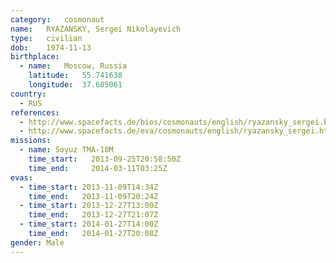 ```yaml
---
category:	cosmonaut
name:	RYAZANSKY, Sergei Nikolayevich
type:	civilian
dob:	1974-11-13
birthplace:
  - name:	Moscow, Russia
    latitude:	55.741638
    longitude:	37.605061
country:
  - RUS
references:
  - http://www.spacefacts.de/bios/cosmonauts/english/ryazansky_sergei.htm
  - http://www.spacefacts.de/eva/cosmonauts/english/ryazansky_sergei.htm
missions:
  - name: Soyuz TMA-10M
    time_start:   2013-09-25T20:58:50Z
    time_end:     2014-03-11T03:25Z
evas:
  - time_start: 2013-11-09T14:34Z
    time_end:   2013-11-09T20:24Z
  - time_start: 2013-12-27T13:00Z
    time_end:   2013-12-27T21:07Z
  - time_start: 2014-01-27T14:00Z
    time_end:   2014-01-27T20:08Z
gender:	Male
---
```

